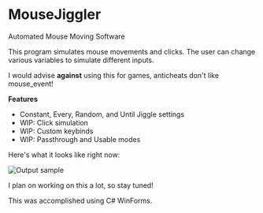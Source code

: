 # MouseJiggler
Automated Mouse Moving Software

This program simulates mouse movements and clicks. The user can change various variables to simulate different inputs. 

I would advise <b>against</b> using this for games, anticheats don't like mouse_event!

<b>Features</b>
<ul>
  <li> Constant, Every, Random, and Until Jiggle settings </li>
  <li>  WIP: Click simulation</li>
  <li>  WIP: Custom keybinds</li>
  <li>  WIP: Passthrough and Usable modes</li>
</ul>

Here's what it looks like right now:

![Output sample](https://i.imgur.com/trHTFWb.gif)

I plan on working on this a lot, so stay tuned!

This was accomplished using C# WinForms.
